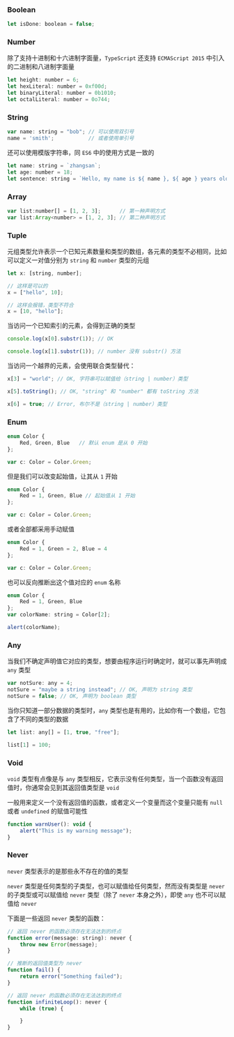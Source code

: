 ### Boolean

```js
let isDone: boolean = false;
```

### Number

除了支持十进制和十六进制字面量，`TypeScript` 还支持 `ECMAScript 2015` 中引入的二进制和八进制字面量

```js
let height: number = 6;
let hexLiteral: number = 0xf00d;
let binaryLiteral: number = 0b1010;
let octalLiteral: number = 0o744;
```

### String

```js
var name: string = "bob"; // 可以使用双引号
name = 'smith';           // 或者使用单引号
```

还可以使用模版字符串，同 `ES6` 中的使用方式是一致的

```js
let name: string = `zhangsan`;
let age: number = 18;
let sentence: string = `Hello, my name is ${ name }, ${ age } years old.`;
```


### Array

```js
var list:number[] = [1, 2, 3];      // 第一种声明方式
var list:Array<number> = [1, 2, 3]; // 第二种声明方式
```

### Tuple

元组类型允许表示一个已知元素数量和类型的数组，各元素的类型不必相同，比如可以定义一对值分别为 `string` 和 `number` 类型的元组

```js
let x: [string, number];

// 这样是可以的
x = ["hello", 10]; 

// 这样会报错，类型不符合
x = [10, "hello"];
```

当访问一个已知索引的元素，会得到正确的类型

```js
console.log(x[0].substr(1)); // OK

console.log(x[1].substr(1)); // number 没有 substr() 方法
```

当访问一个越界的元素，会使用联合类型替代：

```js
x[3] = "world"; // OK, 字符串可以赋值给（string | number）类型

x[5].toString(); // OK, "string" 和 "number" 都有 toString 方法

x[6] = true; // Error, 布尔不是（string | number）类型
```

### Enum

```js
enum Color {
    Red, Green, Blue   // 默认 enum 是从 0 开始
};  

var c: Color = Color.Green;
```

但是我们可以改变起始值，让其从 `1` 开始

```js
enum Color {
    Red = 1, Green, Blue // 起始值从 1 开始
}; 

var c: Color = Color.Green;
```

或者全部都采用手动赋值

```js
enum Color {
    Red = 1, Green = 2, Blue = 4
}; 

var c: Color = Color.Green;
```

也可以反向推断出这个值对应的 `enum` 名称

```js
enum Color {
    Red = 1, Green, Blue
};
var colorName: string = Color[2]; 

alert(colorName);
```


### Any

当我们不确定声明值它对应的类型，想要由程序运行时确定时，就可以事先声明成 `any` 类型

```js
var notSure: any = 4;
notSure = "maybe a string instead"; // OK, 声明为 string 类型
notSure = false; // OK, 声明为 boolean 类型
```

当你只知道一部分数据的类型时，`any` 类型也是有用的，比如你有一个数组，它包含了不同的类型的数据

```js
let list: any[] = [1, true, "free"];

list[1] = 100;
```


### Void

`void` 类型有点像是与 `any` 类型相反，它表示没有任何类型，当一个函数没有返回值时，你通常会见到其返回值类型是 `void`

一般用来定义一个没有返回值的函数，或者定义一个变量而这个变量只能有 `null` 或者 `undefined` 的赋值可能性

```js
function warnUser(): void {
    alert("This is my warning message");
}
```


### Never

`never` 类型表示的是那些永不存在的值的类型

`never` 类型是任何类型的子类型，也可以赋值给任何类型，然而没有类型是 `never` 的子类型或可以赋值给 `never` 类型（除了 `never` 本身之外），即使 `any` 也不可以赋值给 `never`

下面是一些返回 `never` 类型的函数：

```js
// 返回 never 的函数必须存在无法达到的终点
function error(message: string): never {
    throw new Error(message);
}

// 推断的返回值类型为 never
function fail() {
    return error("Something failed");
}

// 返回 never 的函数必须存在无法达到的终点
function infiniteLoop(): never {
    while (true) {

    }
}
```
